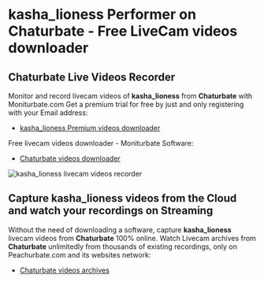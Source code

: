 # kasha_lioness Performer on Chaturbate - Free LiveCam videos downloader

## Chaturbate Live Videos Recorder

Monitor and record livecam videos of **kasha_lioness** from **Chaturbate** with Moniturbate.com
Get a premium trial for free by just and only registering with your Email address:
* [kasha_lioness Premium videos downloader](https://moniturbate.com/request-demo-licence-key.html)

Free livecam videos downloader - Moniturbate Software:
* [Chaturbate videos downloader](https://moniturbate.com/moniturbate-download-software.html)

![kasha_lioness livecam videos recorder](https://peachurnet.com/templates/moniturbate-software.png)


## Capture kasha_lioness videos from the Cloud and watch your recordings on Streaming

Without the need of downloading a software, capture **kasha_lioness** livecam videos from **Chaturbate** 100% online.
Watch Livecam archives from **Chaturbate** unlimitedly from thousands of existing recordings, only on Peachurbate.com and its websites network:
* [Chaturbate videos archives](https://peachurnet.com/)